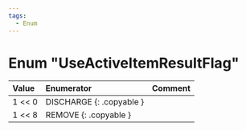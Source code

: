 ```yaml
---
tags:
  - Enum
---
```

# Enum "UseActiveItemResultFlag"
|Value|Enumerator|Comment|
|:--|:--|:--|
|1 << 0 |DISCHARGE {: .copyable } | |
|1 << 8 |REMOVE {: .copyable } | |
